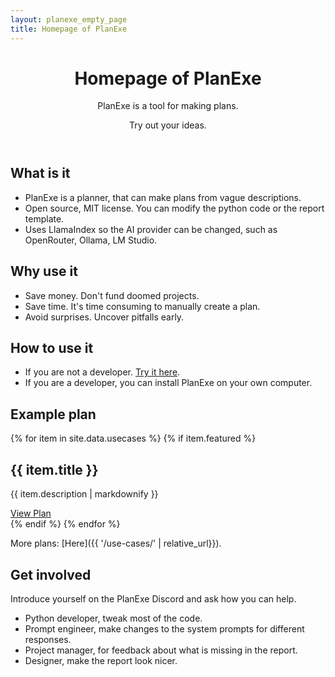 ```yaml
---
layout: planexe_empty_page
title: Homepage of PlanExe
---
```


<header class="post-header planexe-index-header">
<h1 class="post-title">Homepage of PlanExe</h1>
<div class="header-description">
    <p class="subtitle">PlanExe is a tool for making plans.</p>
    <p class="description">Try out your ideas.</p>
</div>
</header>

## What is it

- PlanExe is a planner, that can make plans from vague descriptions.
- Open source, MIT license. You can modify the python code or the report template.
- Uses LlamaIndex so the AI provider can be changed, such as OpenRouter, Ollama, LM Studio.

## Why use it

- Save money. Don't fund doomed projects.
- Save time. It's time consuming to manually create a plan.
- Avoid surprises. Uncover pitfalls early.

## How to use it

- If you are not a developer. [Try it here](https://app.mach-ai.com/planexe_early_access).
- If you are a developer, you can install PlanExe on your own computer.

## Example plan

{% for item in site.data.usecases %}
{% if item.featured %}
<div class="use-case-card">
<h2>{{ item.title }}</h2>
<p>{{ item.description | markdownify }}</p>
<a class="use-case-card-arrow-link" href="{{ item.report_link }}">View Plan</a>
</div>
{% endif %}
{% endfor %}

More plans: [Here]({{ '/use-cases/'  | relative_url}}).

## Get involved

Introduce yourself on the PlanExe Discord and ask how you can help.

- Python developer, tweak most of the code.
- Prompt engineer, make changes to the system prompts for different responses.
- Project manager, for feedback about what is missing in the report. 
- Designer, make the report look nicer.
